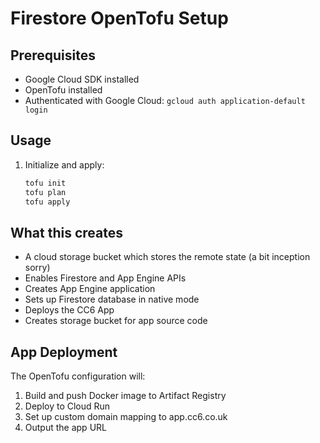 # Firestore OpenTofu Setup

## Prerequisites
- Google Cloud SDK installed
- OpenTofu installed
- Authenticated with Google Cloud: `gcloud auth application-default login`

## Usage

1. Initialize and apply:
   ```bash
   tofu init
   tofu plan
   tofu apply
   ```

## What this creates
- A cloud storage bucket which stores the remote state (a bit inception sorry)
- Enables Firestore and App Engine APIs
- Creates App Engine application
- Sets up Firestore database in native mode
- Deploys the CC6 App
- Creates storage bucket for app source code

## App Deployment
The OpenTofu configuration will:
1. Build and push Docker image to Artifact Registry
2. Deploy to Cloud Run
3. Set up custom domain mapping to app.cc6.co.uk
4. Output the app URL